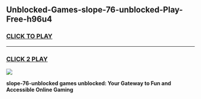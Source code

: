 
## Unblocked-Games-slope-76-unblocked-Play-Free-h96u4
<h3>
<a href="https://premium76.site?title=slope-76-unblocked&ref=21A">CLICK TO PLAY</a></h3>
<hr>

<h3>
<a href="https://premium76.site?title=slope-76-unblocked&ref=21A">CLICK 2 PLAY</a>
  
</h3>

<a href="https://premium76.site?title=slope-76-unblocked&ref=21A"><img src="https://clearcache.store/games.png"></a>


**slope-76-unblocked games unblocked: Your Gateway to Fun and Accessible Online Gaming**
